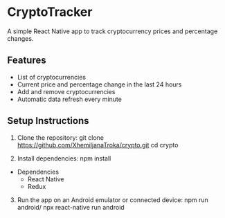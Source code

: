 # CryptoTracker

A simple React Native app to track cryptocurrency prices and percentage changes.

## Features
- List of cryptocurrencies
- Current price and percentage change in the last 24 hours
- Add and remove cryptocurrencies
- Automatic data refresh every minute

## Setup Instructions
1. Clone the repository:
   git clone https://github.com/XhemiljanaTroka/crypto.git
   cd crypto
  
2. Install dependencies:
npm install
 - Dependencies
     - React Native
     - Redux

3. Run the app on an Android emulator or connected device:
npm run android/ npx react-native run android

